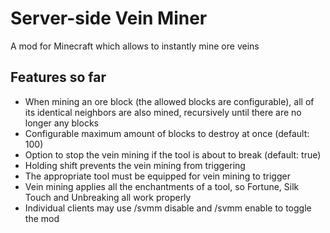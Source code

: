 # Server-side Vein Miner
A mod for Minecraft which allows to instantly mine ore veins

## Features so far
- When mining an ore block (the allowed blocks are configurable), all of its identical neighbors are also mined, recursively until there are no longer any blocks
- Configurable maximum amount of blocks to destroy at once (default: 100)
- Option to stop the vein mining if the tool is about to break (default: true)
- Holding shift prevents the vein mining from triggering
- The appropriate tool must be equipped for vein mining to trigger
- Vein mining applies all the enchantments of a tool, so Fortune, Silk Touch and Unbreaking all work properly
- Individual clients may use /svmm disable and /svmm enable to toggle the mod
